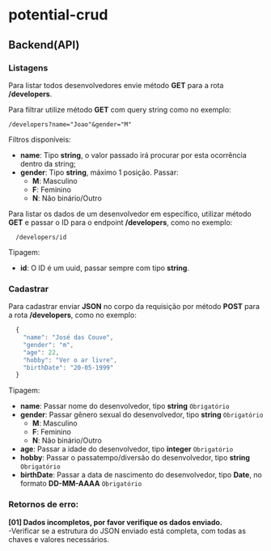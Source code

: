 ﻿# potential-crud


## Backend(API)

### Listagens
Para listar todos desenvolvedores envie método **GET** para a rota **/developers**.

Para filtrar utilize método **GET** com query string como no exemplo:  
```
/developers?name="Joao"&gender="M"
```
Filtros disponíveis:  
* **name**: Tipo **string**, o valor passado irá procurar por esta ocorrência dentro da string;
* **gender**: Tipo **string**, máximo 1 posição. Passar:  
   * **M**: Masculino  
   * **F**: Feminino  
   * **N**: Não binário/Outro

Para listar os dados de um desenvolvedor em específico, utilizar método **GET** e passar o ID para o endpoint **/developers**, como no exemplo:
```
  /developers/id
```
Tipagem:  
* **id**: O ID é um uuid, passar sempre com tipo **string**.

### Cadastrar
Para cadastrar enviar **JSON** no corpo da requisição por método **POST** para a rota **/developers**, como no exemplo:
```javascript
  {
    "name": "José das Couve",
    "gender": "m",
    "age": 22,
    "hobby": "Ver o ar livre",
    "birthDate": "20-05-1999"
  }
```
Tipagem:  
* **name**: Passar nome do desenvolvedor, tipo **string** `Obrigatório`  
* **gender**: Passar gênero sexual do desenvolvedor, tipo **string** `Obrigatório`  
  * **M**: Masculino  
  * **F**: Feminino  
  * **N**: Não binário/Outro  
* **age**: Passar a idade do desenvolvedor, tipo **integer** `Obrigatório`  
* **hobby**: Passar o passatempo/diversão do desenvolvedor, tipo **string** `Obrigatório`  
* **birthDate**: Passar a data de nascimento do desenvolvedor, tipo **Date**, no formato **DD-MM-AAAA** `Obrigatório`  

### Retornos de erro:
 
 **[01] Dados incompletos, por favor verifique os dados enviado.**  
  -Verificar se a estrutura do JSON enviado está completa, com todas as chaves e valores necessários.
